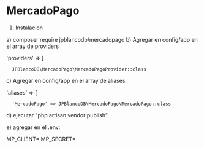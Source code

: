 # MercadoPago

1) Instalacion

  a) composer require jpblancodb/mercadopago
  b) Agregar en config/app en el array de providers
  
   'providers' => [
      
      JPBlancoDB\MercadoPago\MercadoPagoProvider::class
      
  c) Agregar en config/app en el array de aliases:
  
  'aliases' => [
      
      'MercadoPago' => JPBlancoDB\MercadoPago\MercadoPago::class
  
  d) ejecutar "php artisan vendor:publish"
  
  e) agregar en el .env:
  
  MP_CLIENT=
  MP_SECRET=
  
  
